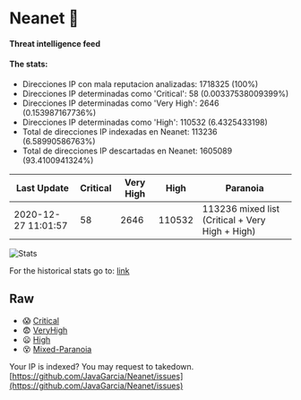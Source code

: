 # Neanet :hocho:
#### Threat intelligence feed
#### The stats:

- Direcciones IP con mala reputacion analizadas: 1718325 (100%)
- Direcciones IP determinadas como 'Critical':  58 (0.00337538009399%)
- Direcciones IP determinadas como 'Very High':  2646 (0.153987167736%)
- Direcciones IP determinadas como 'High':  110532 (6.4325433198)
- Total de direcciones IP indexadas en Neanet:  113236 (6.58990586763%)
- Total de direcciones IP descartadas en Neanet:  1605089 (93.4100941324%)

| Last Update | Critical | Very High | High | Paranoia |
| --- | --- | --- | --- | --- |
| 2020-12-27 11:01:57 | 58 | 2646 | 110532 | 113236 mixed list (Critical + Very High + High)|

![Stats](https://docs.google.com/spreadsheets/d/e/2PACX-1vSnaNMIXVabIpDJjufMlzH7poXnshF3mgd8Is1g9ytUEzVsP5my4Trn8f-xkoLLQ38xpL3HtmUexLo6/pubchart?oid=501124687&format=image)

For the historical stats go to: [link](/stats.csv)
## Raw
- :scream: [Critical](https://raw.githubusercontent.com/JavaGarcia/Neanet/master/blacklists/neanet_critical.txt)
- :fearful: [VeryHigh](https://raw.githubusercontent.com/JavaGarcia/Neanet/master/blacklists/neanet_veryHigh.txtt)
- :frowning: [High](https://raw.githubusercontent.com/JavaGarcia/Neanet/master/blacklists/neanet_high.txt)
- :dizzy_face: [Mixed-Paranoia](https://raw.githubusercontent.com/JavaGarcia/Neanet/master/blacklists/neanet_all.txt)


Your IP is indexed? You may request to takedown. [https://github.com/JavaGarcia/Neanet/issues](https://github.com/JavaGarcia/Neanet/issues)



































































































































































































































































































































































































































































































































































































































































































































































































































































































































































































































































































































































































































































































































































































































































































































































































































































































































































































































































































































































































































































































































































































































































































































































































































































































































































































































































































































































































































































































































































































































































































































































































